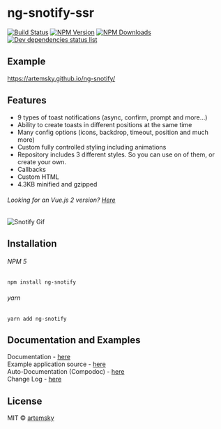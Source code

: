 # ng-snotify-ssr

[![Build Status](https://travis-ci.org/artemsky/ng-snotify.svg?branch=master)](https://travis-ci.org/artemsky/ng-snotify)
[![NPM Version](https://img.shields.io/npm/v/ng-snotify.svg)](https://www.npmjs.com/package/ng-snotify)
[![NPM Downloads](https://img.shields.io/npm/dt/ng-snotify.svg)](https://www.npmjs.com/package/ng-snotify)
[![Dev dependencies status list](https://david-dm.org/artemsky/ng-snotify/dev-status.svg)](https://david-dm.org/artemsky/ng-snotify?type=dev)

## Example
https://artemsky.github.io/ng-snotify/


## Features

- 9 types of toast notifications (async, confirm, prompt and more...)
- Ability to create toasts in different positions at the same time
- Many config options (icons, backdrop, timeout, position and much more)
- Custom fully controlled styling including animations
- Repository includes 3 different styles. So you can use on of them, or create your own.
- Callbacks
- Custom HTML
- 4.3KB minified and gzipped

###### Looking for an Vue.js 2 version? [Here](https://github.com/artemsky/vue-snotify/)

![Snotify Gif](https://thumbs.gfycat.com/SoftGranularDalmatian-size_restricted.gif)

## Installation

###### NPM 5
`npm install ng-snotify`

###### yarn
`yarn add ng-snotify`

## Documentation and Examples

Documentation - [here](https://artemsky.github.io/ng-snotify/documentation)  
Example application source - [here](https://github.com/artemsky/ng-snotify/tree/master/example/app)  
Auto-Documentation (Compodoc) - [here](https://artemsky.github.io/ng-snotify/compodoc/)  
Change Log - [here](https://github.com/artemsky/ng-snotify/blob/master/CHANGELOG.md)

## License

MIT © [artemsky](mailto:mr.artemsky@gmail.com)
